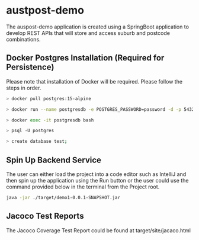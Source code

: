 # austpost-demo

The auspost-demo application is created using a SpringBoot application to develop REST APIs that will store and access suburb and postcode combinations.

## Docker Postgres Installation (Required for Persistence)

Please note that installation of Docker will be required. Please follow the steps in order.

```bash
> docker pull postgres:15-alpine

> docker run --name postgresdb -e POSTGRES_PASSWORD=password -d -p 5432:5432 postgres:15-alpine

> docker exec -it postgresdb bash

> psql -U postgres

> create database test;
```

## Spin Up Backend Service
The user can either load the project into a code editor such as IntelliJ and then spin up the application using the Run button or the user could use the command provided below in the terminal from the Project root.
```bash
java -jar ./target/demo1-0.0.1-SNAPSHOT.jar
```

## Jacoco Test Reports
The Jacoco Coverage Test Report could be found at target/site/jacaco.html